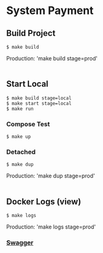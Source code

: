 # System Payment

## Build Project


```console
$ make build
```
Production: 'make build stage=prod'
</br>
</br>

## Start Local
```console
$ make build stage=local
$ make start stage=local
$ make run
```

### Compose Test
```console
$ make up
```

### Detached 
```console
$ make dup
```
Production: 'make dup stage=prod'
</br>
</br>

## Docker Logs (view)
```console
$ make logs
```
Production: 'make logs stage=prod'
</br>


### [Swagger](http://localhost:8080/swagger/index.html)